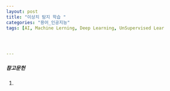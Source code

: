```yaml
---
layout: post
title: "이상치 탐지 학습 "
categories: "용어_인공지능"
tags: [AI, Machine Lerning, Deep Learning, UnSupervised Lear




---
```


##### 참고문헌

1. 
